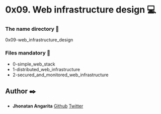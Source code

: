 # 0x09. Web infrastructure design :computer:

### The name directory :file_folder:

0x09-web_infrastructure_design

### Files mandatory :page_facing_up:

* 0-simple_web_stack
* 1-distributed_web_infrastructure
* 2-secured_and_monitored_web_infrastructure

## Author :black_nib:

* **Jhonatan Angarita** [Github](https://github.com/JhonathanAlejandro01)
  	     		[Twitter](https://twitter.com/Alejandro_Angar)